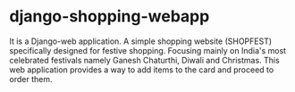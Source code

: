 # django-shopping-webapp
It is a Django-web application. A simple shopping website (SHOPFEST) specifically designed for festive shopping. Focusing mainly on India's most celebrated festivals namely Ganesh Chaturthi, Diwali and Christmas. This web application provides a way to add items to the card and proceed to order them.
